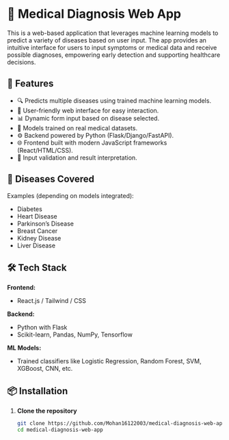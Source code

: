 # 🏥 Medical Diagnosis Web App

This is a web-based application that leverages machine learning models to predict a variety of diseases based on user input. The app provides an intuitive interface for users to input symptoms or medical data and receive possible diagnoses, empowering early detection and supporting healthcare decisions.

## 🚀 Features

- 🔍 Predicts multiple diseases using trained machine learning models.
- 💬 User-friendly web interface for easy interaction.
- 📊 Dynamic form input based on disease selected.
- 🧠 Models trained on real medical datasets.
- ⚙️ Backend powered by Python (Flask/Django/FastAPI).
- 🌐 Frontend built with modern JavaScript frameworks (React/HTML/CSS).
- 🧪 Input validation and result interpretation.

## 🧠 Diseases Covered

Examples (depending on models integrated):

- Diabetes
- Heart Disease
- Parkinson’s Disease
- Breast Cancer
- Kidney Disease
- Liver Disease

## 🛠️ Tech Stack

**Frontend:**
- React.js  / Tailwind / CSS

**Backend:**
- Python with Flask 
- Scikit-learn, Pandas, NumPy, Tensorflow

**ML Models:**
- Trained classifiers like Logistic Regression, Random Forest, SVM, XGBoost, CNN, etc.

## 📦 Installation

1. **Clone the repository**
   ```bash
   git clone https://github.com/Mohan16122003/medical-diagnosis-web-app.git
   cd medical-diagnosis-web-app
